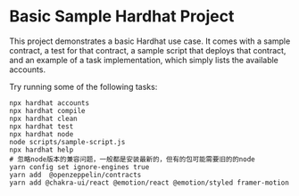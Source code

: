 # Basic Sample Hardhat Project

This project demonstrates a basic Hardhat use case. It comes with a sample contract, a test for that contract, a sample script that deploys that contract, and an example of a task implementation, which simply lists the available accounts.

Try running some of the following tasks:

```shell
npx hardhat accounts
npx hardhat compile
npx hardhat clean
npx hardhat test
npx hardhat node
node scripts/sample-script.js
npx hardhat help
# 忽略node版本的兼容问题，一般都是安装最新的，但有的包可能需要旧的的node
yarn config set ignore-engines true
yarn add  @openzeppelin/contracts
yarn add @chakra-ui/react @emotion/react @emotion/styled framer-motion
```
